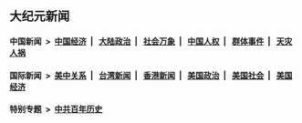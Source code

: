 ## 大纪元新闻

#### 中国新闻 &nbsp;>&nbsp; [中国经济](indexes/ncid283/README.md?10041245) &nbsp;| &nbsp; [大陆政治](indexes/ncid277/README.md?10041245) &nbsp;| &nbsp; [社会万象](indexes/ncid282/README.md?10041245) &nbsp;| &nbsp; [中国人权](indexes/ncid278/README.md?10041245) &nbsp;| &nbsp; [群体事件](indexes/ncid279/README.md?10041245) &nbsp;| &nbsp; [天灾人祸](indexes/ncid280/README.md?10041245)

#### 国际新闻 &nbsp;>&nbsp; [美中关系](indexes/nf1412576/README.md?10041245) &nbsp;| &nbsp; [台湾新闻](indexes/ncid1349361/README.md?10041245) &nbsp;| &nbsp; [香港新闻](indexes/ncid1349362/README.md?10041245) &nbsp;| &nbsp; [美国政治](indexes/ncid1078159/README.md?10041245) &nbsp;| &nbsp; [美国社会](indexes/ncid1078160/README.md?10041245) &nbsp;| &nbsp; [美国经济](indexes/ncid1078158/README.md?10041245)

#### 特别专题 &nbsp;>&nbsp; [中共百年历史](https://github.com/easy2view/epoch-special/blob/master/README.md?10041245)  
